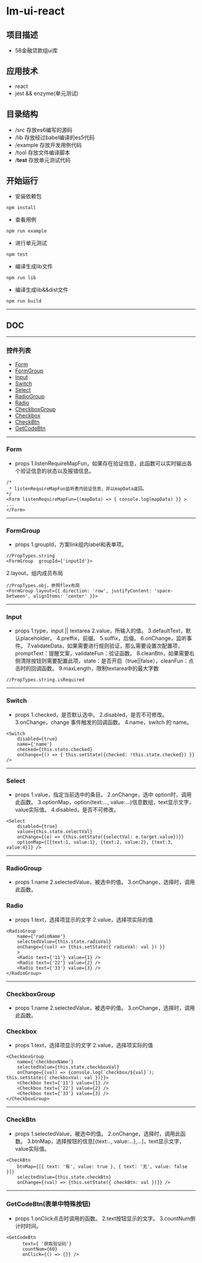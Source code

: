 # lm-ui-react

## 项目描述
* 58金融贷款组ui库

## 应用技术
* react 
* jest && enzyme(单元测试)

## 目录结构
* /src 存放es6编写的源码
* /lib 存放经过babel编译的es5代码
* /example 存放开发用例代码
* /tool 存放文件编译脚本
* /__test__ 存放单元测试代码

## 开始运行
* 安装依赖包
```
npm install
```
* 查看用例
```  
npm run example
```
* 进行单元测试
```  
npm test
```
* 编译生成lib文件
```  
npm run lib
```
* 编译生成lib&&dist文件
```  
npm run build
```
----------
## DOC
---------
### 控件列表
* [Form](#anchor)
* [FormGroup](#FormGroup)
* [Input](#Input)
* [Switch](#Switch)
* [Select](#Select)
* [RadioGroup](#RadioGroup)
* [Radio](#Radio)
* [CheckboxGroup](#CheckboxGroup)
* [Checkbox](#Checkbox)
* [CheckBtn](#CheckBtn)
* [GetCodeBtn](#GetCodeBtn)
******
### Form
* props
1.listenRequireMapFun，如果存在验证信息，此函数可以实时输出各个验证信息的状态以及报错信息。
```
/*
 * listenRequireMapFun监听表内验证信息，并以mapData返回。
*/
<Form listenRequireMapFun={(mapData) => { console.log(mapData) }} >
...
</Form>
```
******
### FormGroup
* props
1.groupId，方案link组内label和表单项。
```
//PropTypes.string
<FormGroup  groupId={'inputId'}>
```
2.layout，组内成员布局
```
//PropTypes.obj，参照flex布局
<FormGroup layout={{ direction: 'row', justifyContent: 'space-between', alignItems: 'center' }}>
```
******
### Input
* props
1.type，input || textarea
2.value，所输入的值。
3.defaultText，默认placeholder。
4.preffix，前缀。
5.suffix，后缀。
6.onChange，监听事件。
7.validateData，如果需要进行规则验证，那么需要设置次配置项，promptText：提醒文案，validateFun：验证函数。
8.cleanBtn，如果需要右侧清除按钮则需要配置此项，state：是否开启（true||false），cleanFun：点击时的回调函数。
9.maxLength，限制textarea中的最大字数
```
//PropTypes.string.isRequired
```
******
### Switch
* props
1.checked，是否默认选中。
2.disabled，是否不可修改。
3.onChange，change 事件触发的回调函数。
4.name，switch 的 name。
```
<Switch
	disabled={true}
	name={'name'}
	checked={this.state.checked} 
	onChange={() => { this.setState({checked: !this.state.checked}) }} />
```
******
### Select
* props
1.value，指定当前选中的条目。
2.onChange，选中 option时，调用此函数。
3.optionMap，option{text:..., value:...}信息数组，text显示文字，value实际值。
4.disabled，是否不可修改。
```
<Select
    disabled={true}
	value={this.state.selectVal}
	onChange={(e) => {this.setState({selectVal: e.target.value})}}
	optionMap={[{text:1, value:1}, {text:2, value:2}, {text:3, value:4}]} />
```
******
### RadioGroup
* props
1.name
2.selectedValue，被选中的值。
3.onChange，选择时，调用此函数。

### Radio
* props
1.text，选择项显示的文字
2.value，选择项实际的值
```
<RadioGroup
	name={'radioName'}
	selectedValue={this.state.radioVal}
	onChange={(val) => {this.setState({ radioVal: val }) }}
	>
	<Radio text={'11'} value={1} />
	<Radio text={'22'} value={2} />
	<Radio text={'33'} value={3} />
</RadioGroup>
```
******
### CheckboxGroup
* props
1.name
2.selectedValue，被选中的值。
3.onChange，选择时，调用此函数。

### Checkbox
* props
1.text，选择项显示的文字
2.value，选择项实际的值
```
<CheckboxGroup
	name={'checkboxName'}
	selectedValue={this.state.checkboxVal}
	onChange={(val) => {console.log(`checkbox/${val}`); this.setState({ checkboxVal: val })}}>
	<Checkbox text={'11'} value={1} />
	<Checkbox text={'22'} value={2} />
	<Checkbox text={'33'} value={3} />
</CheckboxGroup>
```
******

### CheckBtn
* props
1.selectedValue，被选中的值。
2.onChange，选择时，调用此函数。
3.btnMap，选择按钮的信息[{text:.., value:...},...]，text显示文字，value实际值。
```
<CheckBtn
	btnMap={[{ text: '有', value: true }, { text: '无', value: false }]}
	selectedValue={this.state.checkBtn}
	onChange={(val) => {this.setState({ checkBtn: val })}} />
```

******
### GetCodeBtn(表单中特殊按钮)
* props
1.onClick点击时调用的函数。
2.text按钮显示的文字。
3.countNum倒计时时间。
```
<GetCodeBtn 
      text={ '获取验证码'}
      countNum={60}
      onClick={() => {}} />
```